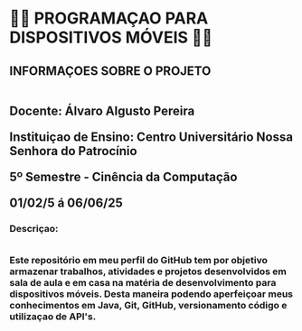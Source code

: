 # 📱📱 PROGRAMAÇAO PARA DISPOSITIVOS MÓVEIS 📱📱

## INFORMAÇOES SOBRE O PROJETO <p><br>Docente: Álvaro Algusto Pereira </p> <p> Instituiçao de Ensino: Centro Universitário Nossa Senhora do Patrocínio </p> <p> 5º Semestre - Cinência da Computação</p> <p> 01/02/5 á 06/06/25</p>

### Descriçao:<p><br>Este repositório em meu perfil do GitHub tem por objetivo armazenar trabalhos, atividades e projetos desenvolvidos em sala de aula e em casa na matéria de desenvolvimento para dispositivos móveis. Desta maneira podendo aperfeiçoar meus conhecimentos em Java, Git, GitHub, versionamento código e utilizaçao de API's.</p>
